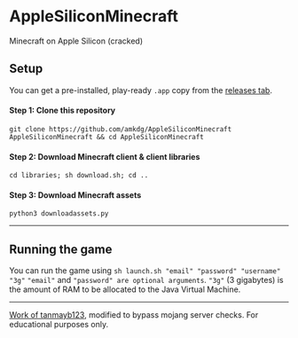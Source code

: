 # AppleSiliconMinecraft
Minecraft on Apple Silicon (cracked)

## Setup
You can get a pre-installed, play-ready `.app` copy from the [releases tab](https://github.com/amkdg/AppleSiliconMinecraft/releases).

#### Step 1: Clone this repository
```git clone https://github.com/amkdg/AppleSiliconMinecraft AppleSiliconMinecraft && cd AppleSiliconMinecraft```

#### Step 2: Download Minecraft client & client libraries
```cd libraries; sh download.sh; cd ..```

#### Step 3: Download Minecraft assets
```python3 downloadassets.py```

---

## Running the game
You can run the game using `sh launch.sh "email" "password" "username" "3g"`
`"email"` and `"password" are optional arguments`.
`"3g"` (3 gigabytes) is the amount of RAM to be allocated to the Java Virtual Machine.

---

[Work of tanmayb123](https://github.com/shoryamalani/m1_apple_silicon_minecraft), modified to bypass mojang server checks. For educational purposes only.
